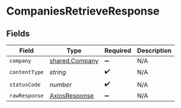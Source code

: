 # CompaniesRetrieveResponse


## Fields

| Field                                                   | Type                                                    | Required                                                | Description                                             |
| ------------------------------------------------------- | ------------------------------------------------------- | ------------------------------------------------------- | ------------------------------------------------------- |
| `company`                                               | [shared.Company](../../models/shared/company.md)        | :heavy_minus_sign:                                      | N/A                                                     |
| `contentType`                                           | *string*                                                | :heavy_check_mark:                                      | N/A                                                     |
| `statusCode`                                            | *number*                                                | :heavy_check_mark:                                      | N/A                                                     |
| `rawResponse`                                           | [AxiosResponse](https://axios-http.com/docs/res_schema) | :heavy_minus_sign:                                      | N/A                                                     |